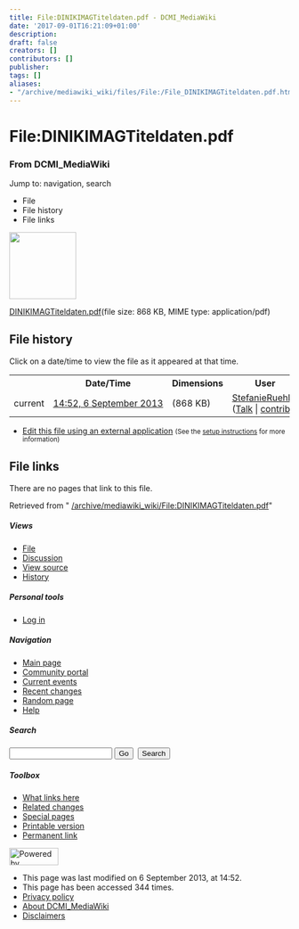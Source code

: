 ```yaml
---
title: File:DINIKIMAGTiteldaten.pdf - DCMI_MediaWiki
date: '2017-09-01T16:21:09+01:00'
description: 
draft: false
creators: []
contributors: []
publisher: 
tags: []
aliases:
- "/archive/mediawiki_wiki/files/File:/File_DINIKIMAGTiteldaten.pdf.html"
---
```


<a id="top"></a>
# File:DINIKIMAGTiteldaten.pdf

### From DCMI\_MediaWiki

Jump to: navigation, search
<!-- start content -->
- File
- File history
- File links

 [<img alt="" src="/skins/common/images/icons/fileicon-pdf.png" width="120" height="120">](/archive/mediawiki_wiki/files/DINIKIMAGTiteldaten.pdf)

[DINIKIMAGTiteldaten.pdf](/archive/mediawiki_wiki/files/DINIKIMAGTiteldaten.pdf "DINIKIMAGTiteldaten.pdf")‎(file size: 868 KB, MIME type: application/pdf)

<!-- 
NewPP limit report
Preprocessor node count: 0/1000000
Post-expand include size: 0/2097152 bytes
Template argument size: 0/2097152 bytes
Expensive parser function count: 0/100
-->
## File history

Click on a date/time to view the file as it appeared at that time.

<table class="wikitable filehistory">
  <tr>
    <td></td>
    <th>Date/Time</th>
    <th>Dimensions</th>
    <th>User</th>
    <th>Comment</th>
  </tr>
  <tr>
    <td>current</td>
    <td class="filehistory-selected" style="white-space: nowrap;"><a href="/archive/mediawiki_wiki/files/DINIKIMAGTiteldaten.pdf">14:52, 6 September 2013</a></td>
    <td> <span style="white-space: nowrap;">(868 KB)</span>
    </td>
    <td>
      <a href="/index.php?title=User:StefanieRuehle&amp;action=edit&amp;redlink=1" class="new mw-userlink" title="User:StefanieRuehle (page does not exist)">StefanieRuehle</a> <span style="white-space: nowrap;"> <span class="mw-usertoollinks">(<a href="/index.php?title=User_talk:StefanieRuehle&amp;action=edit&amp;redlink=1" class="new" title="User talk:StefanieRuehle (page does not exist)">Talk</a> | <a href="/index.php/Special:Contributions/StefanieRuehle" title="Special:Contributions/StefanieRuehle">contribs</a>)</span></span>
    </td>
    <td></td>
  </tr>
</table>

  

- [Edit this file using an external application](/index.php?title=File:DINIKIMAGTiteldaten.pdf&action=edit&externaledit=true&mode=file "File:DINIKIMAGTiteldaten.pdf") <small>(See the <a href="http://www.mediawiki.org/wiki/Manual:External_editors" class="external text" rel="nofollow">setup instructions</a> for more information)</small>

## File links

There are no pages that link to this file.

Retrieved from " [/archive/mediawiki_wiki/File:DINIKIMAGTiteldaten.pdf](/archive/mediawiki_wiki/files/File:/File:DINIKIMAGTiteldaten.pdf.html)"

<!-- end content -->

##### Views

- [File](/archive/mediawiki_wiki/files/File:/File:DINIKIMAGTiteldaten.pdf.html "View the file page [c]")
- [Discussion](/index.php?title=File_talk:DINIKIMAGTiteldaten.pdf&action=edit&redlink=1 "Discussion about the content page [t]")
- [View source](/index.php?title=File:DINIKIMAGTiteldaten.pdf&action=edit "This page is protected.
You can view its source [e]")
- [History](/index.php?title=File:DINIKIMAGTiteldaten.pdf&action=history "Past revisions of this page [h]")

##### Personal tools

- [Log in](/index.php?title=Special:UserLogin&returnto=File:DINIKIMAGTiteldaten.pdf "You are encouraged to log in; however, it is not mandatory [o]")

<script type="text/javascript"> if (window.isMSIE55) fixalpha(); </script>

##### Navigation

- [Main page](/index.php/Main_Page "Visit the main page [z]")
- [Community portal](/index.php/DCMI_MediaWiki:Community_portal "About the project, what you can do, where to find things")
- [Current events](/index.php/DCMI_MediaWiki:Current_events "Find background information on current events")
- [Recent changes](/index.php/Special:RecentChanges "The list of recent changes in the wiki [r]")
- [Random page](/index.php/Special:Random "Load a random page [x]")
- [Help](/index.php/Help:Contents "The place to find out")

##### <label for="searchInput">Search</label>

<form action="/index.php" id="searchform">
				<input type="hidden" name="title" value="Special:Search">
				<input id="searchInput" title="Search DCMI_MediaWiki" accesskey="f" type="search" name="search">
				<input type="submit" name="go" class="searchButton" id="searchGoButton" value="Go" title="Go to a page with this exact name if exists"> 
				<input type="submit" name="fulltext" class="searchButton" id="mw-searchButton" value="Search" title="Search the pages for this text">
			</form>

##### Toolbox

- [What links here](/index.php/Special:WhatLinksHere/File:DINIKIMAGTiteldaten.pdf "List of all wiki pages that link here [j]")
- [Related changes](/index.php/Special:RecentChangesLinked/File:DINIKIMAGTiteldaten.pdf "Recent changes in pages linked from this page [k]")
- [Special pages](/index.php/Special:SpecialPages "List of all special pages [q]")
- [Printable version](/index.php?title=File:DINIKIMAGTiteldaten.pdf&printable=yes "Printable version of this page [p]")
- [Permanent link](/index.php?title=File:DINIKIMAGTiteldaten.pdf&oldid=5234 "Permanent link to this revision of the page")

<!-- end of the left (by default at least) column -->

 [<img src="/skins/common/images/poweredby_mediawiki_88x31.png" height="31" width="88" alt="Powered by MediaWiki">](http://www.mediawiki.org/)

- This page was last modified on 6 September 2013, at 14:52.
- This page has been accessed 344 times.
- [Privacy policy](/index.php/DCMI_MediaWiki:Privacy_policy "DCMI MediaWiki:Privacy policy")
- [About DCMI\_MediaWiki](/index.php/DCMI_MediaWiki:About "DCMI MediaWiki:About")
- [Disclaimers](/index.php/DCMI_MediaWiki:General_disclaimer "DCMI MediaWiki:General disclaimer")

<script>if (window.runOnloadHook) runOnloadHook();</script><!-- Served in 0.568 secs. -->
